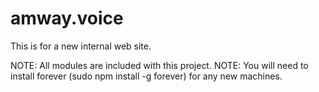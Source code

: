 # amway.voice
This is for a new internal web site.

NOTE: All modules are included with this project.
NOTE: You will need to install forever (sudo npm install -g forever) for any new machines.
